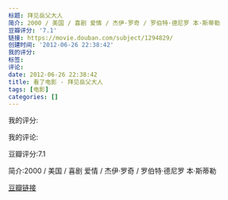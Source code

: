 ```yaml
---
标题: 拜见岳父大人
简介: 2000 / 美国 / 喜剧 爱情 / 杰伊·罗奇 / 罗伯特·德尼罗 本·斯蒂勒
豆瓣评分: '7.1'
链接: https://movie.douban.com/subject/1294829/
创建时间: '2012-06-26 22:38:42'
我的评分:
标签:
评论:
date: 2012-06-26 22:38:42
title: 看了电影 - 拜见岳父大人
tags: [电影]
categories: []
---
```


我的评分:

我的评论:

豆瓣评分:7.1

简介:2000 / 美国 / 喜剧 爱情 / 杰伊·罗奇 / 罗伯特·德尼罗 本·斯蒂勒

[豆瓣链接](https://movie.douban.com/subject/1294829/)


